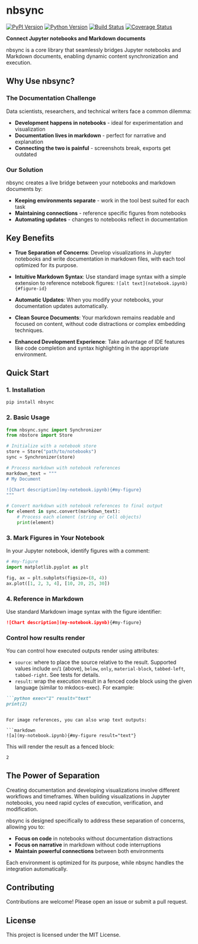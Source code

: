 # nbsync

[![PyPI Version][pypi-v-image]][pypi-v-link]
[![Python Version][python-v-image]][python-v-link]
[![Build Status][GHAction-image]][GHAction-link]
[![Coverage Status][codecov-image]][codecov-link]

<strong>Connect Jupyter notebooks and Markdown documents</strong>

nbsync is a core library that seamlessly bridges Jupyter notebooks and Markdown documents, enabling dynamic content synchronization and execution.

## Why Use nbsync?

### The Documentation Challenge

Data scientists, researchers, and technical writers face a common dilemma:

- **Development happens in notebooks** - ideal for experimentation and visualization
- **Documentation lives in markdown** - perfect for narrative and explanation
- **Connecting the two is painful** - screenshots break, exports get outdated

### Our Solution

nbsync creates a live bridge between your notebooks and markdown documents by:

- **Keeping environments separate** - work in the tool best suited for each task
- **Maintaining connections** - reference specific figures from notebooks
- **Automating updates** - changes to notebooks reflect in documentation

## Key Benefits

- **True Separation of Concerns**:
  Develop visualizations in Jupyter notebooks and write documentation
  in markdown files, with each tool optimized for its purpose.

- **Intuitive Markdown Syntax**:
  Use standard image syntax with a simple extension to reference
  notebook figures: `![alt text](notebook.ipynb){#figure-id}`

- **Automatic Updates**:
  When you modify your notebooks, your documentation updates
  automatically.

- **Clean Source Documents**:
  Your markdown remains readable and focused on content, without
  code distractions or complex embedding techniques.

- **Enhanced Development Experience**:
  Take advantage of IDE features like code completion and syntax
  highlighting in the appropriate environment.

## Quick Start

### 1. Installation

```bash
pip install nbsync
```

### 2. Basic Usage

```python
from nbsync.sync import Synchronizer
from nbstore import Store

# Initialize with a notebook store
store = Store("path/to/notebooks")
sync = Synchronizer(store)

# Process markdown with notebook references
markdown_text = """
# My Document

![Chart description](my-notebook.ipynb){#my-figure}
"""

# Convert markdown with notebook references to final output
for element in sync.convert(markdown_text):
    # Process each element (string or Cell objects)
    print(element)
```

### 3. Mark Figures in Your Notebook

In your Jupyter notebook, identify figures with a comment:

```python
# #my-figure
import matplotlib.pyplot as plt

fig, ax = plt.subplots(figsize=(8, 4))
ax.plot([1, 2, 3, 4], [10, 20, 25, 30])
```

### 4. Reference in Markdown

Use standard Markdown image syntax with the figure identifier:

```markdown
![Chart description](my-notebook.ipynb){#my-figure}
```

### Control how results render

You can control how executed outputs render using attributes:

- `source`: where to place the source relative to the result.
  Supported values include `on`/`1` (above), `below`, `only`,
  `material-block`, `tabbed-left`, `tabbed-right`. See tests for details.
- `result`: wrap the execution result in a fenced code block using the
  given language (similar to mkdocs-exec). For example:

```markdown
```python exec="1" result="text"
print(2)
```
```

For image references, you can also wrap text outputs:

```markdown
![a](my-notebook.ipynb){#my-figure result="text"}
```

This will render the result as a fenced block:

```text
2
```

## The Power of Separation

Creating documentation and developing visualizations involve different
workflows and timeframes. When building visualizations in Jupyter notebooks,
you need rapid cycles of execution, verification, and modification.

nbsync is designed specifically to address these separation of
concerns, allowing you to:

- **Focus on code** in notebooks without documentation distractions
- **Focus on narrative** in markdown without code interruptions
- **Maintain powerful connections** between both environments

Each environment is optimized for its purpose, while nbsync
handles the integration automatically.

## Contributing

Contributions are welcome! Please open an issue or submit a pull request.

## License

This project is licensed under the MIT License.

<!-- Badges -->
[pypi-v-image]: https://img.shields.io/pypi/v/nbsync.svg
[pypi-v-link]: https://pypi.org/project/nbsync/
[python-v-image]: https://img.shields.io/pypi/pyversions/nbsync.svg
[python-v-link]: https://pypi.org/project/nbsync
[GHAction-image]: https://github.com/daizutabi/nbsync/actions/workflows/ci.yaml/badge.svg?branch=main&event=push
[GHAction-link]: https://github.com/daizutabi/nbsync/actions?query=event%3Apush+branch%3Amain
[codecov-image]: https://codecov.io/github/daizutabi/nbsync/coverage.svg?branch=main
[codecov-link]: https://codecov.io/github/daizutabi/nbsync?branch=main
